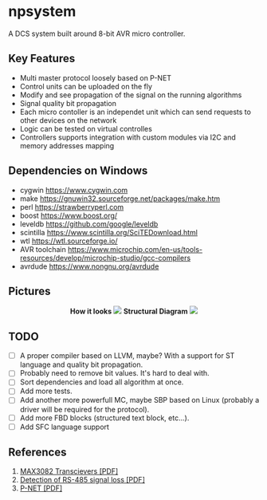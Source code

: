 # npsystem

A DCS system built around 8-bit AVR micro controller.

## Key Features
- Multi master protocol loosely based on P-NET
- Control units can be uploaded on the fly
- Modify and see propagation of the signal on the running algorithms
- Signal quality bit propagation
- Each micro contoller is an independet unit which can send requests to other devices on the network
- Logic can be tested on virtual controlles
- Controllers supports integration with custom modules via I2C and memory addresses mapping

## Dependencies on Windows
- cygwin https://www.cygwin.com
- make https://gnuwin32.sourceforge.net/packages/make.htm
- perl https://strawberryperl.com
- boost https://www.boost.org/
- leveldb https://github.com/google/leveldb
- scintilla https://www.scintilla.org/SciTEDownload.html
- wtl https://wtl.sourceforge.io/
- AVR toolchain https://www.microchip.com/en-us/tools-resources/develop/microchip-studio/gcc-compilers
- avrdude https://www.nongnu.org/avrdude

## Pictures

<p align="center">
  <b>How it looks</b>
  <img src="https://user-images.githubusercontent.com/86890989/187889033-cefc38d6-a4a2-458e-8b0a-cc21c07e97b0.png">
  <b>Structural Diagram</b>
  <img src="https://user-images.githubusercontent.com/86890989/194228189-b999a2b3-aa35-41a7-9b53-975eb641f8f7.png">
</p>

## TODO
- [ ] A proper compiler based on LLVM, maybe? With a support for ST language and quality bit propagation.
- [ ] Probably need to remove bit values. It's hard to deal with.
- [ ] Sort dependencies and load all algorithm at once.
- [ ] Add more tests.
- [ ] Add another more powerfull MC, maybe SBP based on Linux (probably a driver will be required for the protocol).
- [ ] Add more FBD blocks (structured text block, etc...).
- [ ] Add SFC language support

## References
1. [MAX3082 Transcievers [PDF]](https://www.analog.com/media/jp/technical-documentation/data-sheets/1522.pdf)
2. [Detection of RS-485 signal loss [PDF]](https://www.ti.com/lit/an/slyt257/slyt257.pdf?ts=1746389303529&ref_url=https%253A%252F%252Fwww.google.com%252F)
3. [P-NET [PDF]](https://www.p-net.org/old/download/mctext.pdf)